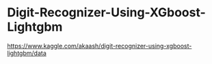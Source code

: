 # Digit-Recognizer-Using-XGboost-Lightgbm



https://www.kaggle.com/akaash/digit-recognizer-using-xgboost-lightgbm/data
